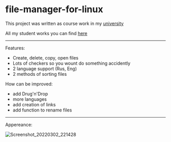 # file-manager-for-linux

This project was written as course work in my [university](https://www.bsuir.by/en/)

All my student works you can find [here](https://github.com/raik199x/BSUIR-labs)

---

Features:
  * Create, delete, copy, open files
  * Lots of checkers so you wount do something accidently
  * 2 language support (Rus, Eng)
  * 2 methods of sorting files

How can be improved:
  * add Drug'n'Drop
  * more languages
  * add creation of links
  * add function to rename files

---

Appereance:

![Screenshot_20220302_221428](https://user-images.githubusercontent.com/70070040/156432280-e364e93b-75b8-449a-bf0f-b804ff39ab98.png)

